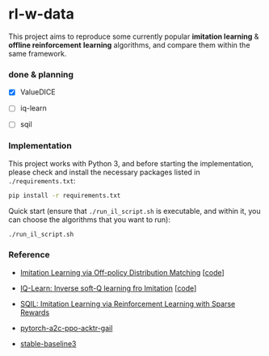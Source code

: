 # rl-w-data

This project aims to reproduce some currently popular **imitation learning** & **offline reinforcement** **learning** algorithms, and compare them within the same framework.



### done & planning

- [x] ValueDICE 
- [ ] iq-learn 
- [ ] sqil 



### Implementation
This project works with Python 3, and before starting the implementation, please check and install the necessary packages listed in  `./requirements.txt`:

```bash
pip install -r requirements.txt
```

Quick start (ensure that `./run_il_script.sh` is executable, and within it, you can choose the algorithms that you want to run):

```bash
./run_il_script.sh
```




### Reference

- [Imitation Learning via Off-policy Distribution Matching](https://arxiv.org/abs/1912.05032v1) [[code](https://github.com/google-research/google-research/tree/master/value_dice)]
- [IQ-Learn: Inverse soft-Q learning fro Imitation](https://arxiv.org/abs/2106.12142v2) [[code](https://github.com/Div99/IQ-Learn)]
- [SQIL: Imitation Learning via Reinforcement Learning with Sparse Rewards](https://arxiv.org/abs/1905.11108v3) 

- [pytorch-a2c-ppo-acktr-gail](https://github.com/ikostrikov/pytorch-a2c-ppo-acktr-gail)

- [stable-baseline3](https://github.com/DLR-RM/stable-baselines3)

